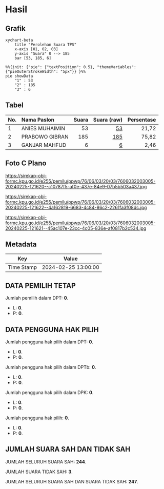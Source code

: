 # Hasil

## Grafik

```mermaid
xychart-beta
    title "Perolehan Suara TPS"
    x-axis [01, 02, 03]
    y-axis "Suara" 0 --> 185
    bar [53, 185, 6]
```

```mermaid
%%{init: {"pie": {"textPosition": 0.5}, "themeVariables": {"pieOuterStrokeWidth": "5px"}} }%%
pie showData
    "1" : 53
    "2" : 185
    "3" : 6
```

## Tabel

| No. | Nama Paslon    | Suara | Suara (raw) | Persentase |
|:--- |:-------------- | -----:| -----------:| ----------:|
| 1   | ANIES MUHAIMIN | 53    | [53][p-1]   | 21,72      |
| 2   | PRABOWO GIBRAN | 185   | [185][p-2]  | 75,82      |
| 3   | GANJAR MAHFUD  | 6     | [6][p-3]    | 2,46       |


[p-1]: https://github.com/gigit-pemilu/pemilu-2024-76-sulawesi-barat/blob/main/pilpres/hitung-suara/sub/76-sulawesi-barat/sub/06-mamuju-tengah/sub/03-budong-budong/sub/2003-pontanakayang/sub/005-tps/sub/paslon-1.txt
[p-2]: https://github.com/gigit-pemilu/pemilu-2024-76-sulawesi-barat/blob/main/pilpres/hitung-suara/sub/76-sulawesi-barat/sub/06-mamuju-tengah/sub/03-budong-budong/sub/2003-pontanakayang/sub/005-tps/sub/paslon-2.txt
[p-3]: https://github.com/gigit-pemilu/pemilu-2024-76-sulawesi-barat/blob/main/pilpres/hitung-suara/sub/76-sulawesi-barat/sub/06-mamuju-tengah/sub/03-budong-budong/sub/2003-pontanakayang/sub/005-tps/sub/paslon-3.txt

## Foto C Plano

https://sirekap-obj-formc.kpu.go.id/e255/pemilu/ppwp/76/06/03/20/03/7606032003005-20240225-121620--c10787f5-af0e-437e-84e9-07b5b503a437.jpg

https://sirekap-obj-formc.kpu.go.id/e255/pemilu/ppwp/76/06/03/20/03/7606032003005-20240225-121622--4a162819-6683-4c84-86c2-2261fa3f08dc.jpg

https://sirekap-obj-formc.kpu.go.id/e255/pemilu/ppwp/76/06/03/20/03/7606032003005-20240225-121621--45ac107e-23cc-4c05-836e-af0817b2c534.jpg


## Metadata

| Key        | Value               |
| ---------- | ------------------- |
| Time Stamp | 2024-02-25 13:00:00 |


## DATA PEMILIH TETAP

Jumlah pemilih dalam DPT: **0**.
 * L: **0**.
 * P: **0**.

## DATA PENGGUNA HAK PILIH

Jumlah pengguna hak pilih dalam DPT: **0**.
 * L: **0**.
 * P: **0**.

Jumlah pengguna hak pilih dalam DPTb: **0**.
 * L: **0**.
 * P: **0**.

Jumlah pengguna hak pilih dalam DPK: **0**.
 * L: **0**.
 * P: **0**.

Jumlah pengguna hak pilih: **0**.
 * L: **0**.
 * P: **0**.

## JUMLAH SUARA SAH DAN TIDAK SAH

JUMLAH SELURUH SUARA SAH: **244**.

JUMLAH SUARA TIDAK SAH: **3**.

JUMLAH SELURUH SUARA SAH DAN SUARA TIDAK SAH: **247**.


